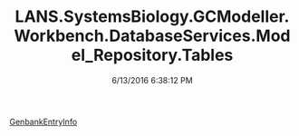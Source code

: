﻿---
title: LANS.SystemsBiology.GCModeller.Workbench.DatabaseServices.Model_Repository.Tables
date: 6/13/2016 6:38:12 PM
---

[GenbankEntryInfo](T-LANS.SystemsBiology.GCModeller.Workbench.DatabaseServices.Model_Repository.Tables.GenbankEntryInfo.html)
